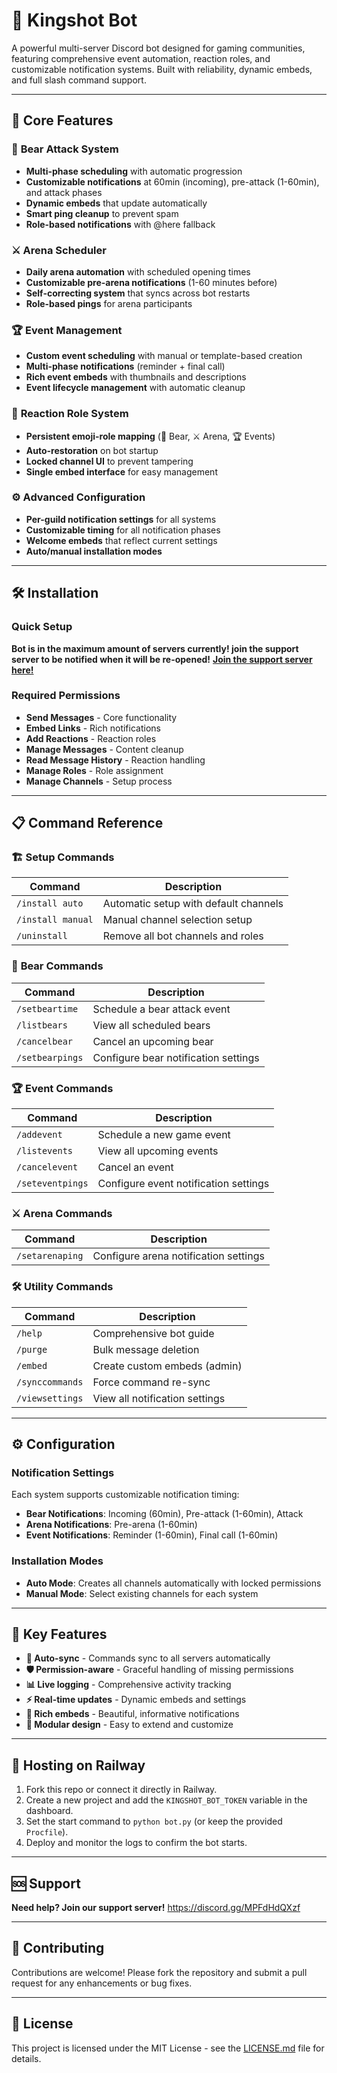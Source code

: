 # 🏹 Kingshot Bot

A powerful multi-server Discord bot designed for gaming communities, featuring comprehensive event automation, reaction roles, and customizable notification systems. Built with reliability, dynamic embeds, and full slash command support.

---

## 🚀 Core Features

### 🐻 **Bear Attack System**
- **Multi-phase scheduling** with automatic progression
- **Customizable notifications** at 60min (incoming), pre-attack (1-60min), and attack phases
- **Dynamic embeds** that update automatically
- **Smart ping cleanup** to prevent spam
- **Role-based notifications** with @here fallback

### ⚔️ **Arena Scheduler**
- **Daily arena automation** with scheduled opening times
- **Customizable pre-arena notifications** (1-60 minutes before)
- **Self-correcting system** that syncs across bot restarts
- **Role-based pings** for arena participants

### 🏆 **Event Management**
- **Custom event scheduling** with manual or template-based creation
- **Multi-phase notifications** (reminder + final call)
- **Rich event embeds** with thumbnails and descriptions
- **Event lifecycle management** with automatic cleanup

### 📜 **Reaction Role System**
- **Persistent emoji-role mapping** (🐻 Bear, ⚔️ Arena, 🏆 Events)
- **Auto-restoration** on bot startup
- **Locked channel UI** to prevent tampering
- **Single embed interface** for easy management

### ⚙️ **Advanced Configuration**
- **Per-guild notification settings** for all systems
- **Customizable timing** for all notification phases
- **Welcome embeds** that reflect current settings
- **Auto/manual installation modes**

---

## 🛠️ Installation

### Quick Setup
**Bot is in the maximum amount of servers currently! join the support server to be notified when it will be re-opened!**
[**Join the support server here!**](https://discord.gg/MPFdHdQXzf)

### Required Permissions
- **Send Messages** - Core functionality
- **Embed Links** - Rich notifications
- **Add Reactions** - Reaction roles
- **Manage Messages** - Content cleanup
- **Read Message History** - Reaction handling
- **Manage Roles** - Role assignment
- **Manage Channels** - Setup process

---

## 📋 Command Reference

### 🏗️ **Setup Commands**
| Command | Description |
|---------|-------------|
| `/install auto` | Automatic setup with default channels |
| `/install manual` | Manual channel selection setup |
| `/uninstall` | Remove all bot channels and roles |

### 🐻 **Bear Commands**
| Command | Description |
|---------|-------------|
| `/setbeartime` | Schedule a bear attack event |
| `/listbears` | View all scheduled bears |
| `/cancelbear` | Cancel an upcoming bear |
| `/setbearpings` | Configure bear notification settings |

### 🏆 **Event Commands**
| Command | Description |
|---------|-------------|
| `/addevent` | Schedule a new game event |
| `/listevents` | View all upcoming events |
| `/cancelevent` | Cancel an event |
| `/seteventpings` | Configure event notification settings |

### ⚔️ **Arena Commands**
| Command | Description |
|---------|-------------|
| `/setarenaping` | Configure arena notification settings |

### 🛠️ **Utility Commands**
| Command | Description |
|---------|-------------|
| `/help` | Comprehensive bot guide |
| `/purge` | Bulk message deletion |
| `/embed` | Create custom embeds (admin) |
| `/synccommands` | Force command re-sync |
| `/viewsettings` | View all notification settings |

---

## ⚙️ Configuration

### Notification Settings
Each system supports customizable notification timing:

- **Bear Notifications**: Incoming (60min), Pre-attack (1-60min), Attack
- **Arena Notifications**: Pre-arena (1-60min)
- **Event Notifications**: Reminder (1-60min), Final call (1-60min)

### Installation Modes
- **Auto Mode**: Creates all channels automatically with locked permissions
- **Manual Mode**: Select existing channels for each system

---

## 🎯 Key Features

- **🔄 Auto-sync** - Commands sync to all servers automatically
- **🛡️ Permission-aware** - Graceful handling of missing permissions
- **📊 Live logging** - Comprehensive activity tracking
- **⚡ Real-time updates** - Dynamic embeds and settings
- **🎨 Rich embeds** - Beautiful, informative notifications
- **🔧 Modular design** - Easy to extend and customize

---

## 🚈 Hosting on Railway

1. Fork this repo or connect it directly in Railway.
2. Create a new project and add the `KINGSHOT_BOT_TOKEN` variable in the dashboard.
3. Set the start command to `python bot.py` (or keep the provided `Procfile`).
4. Deploy and monitor the logs to confirm the bot starts.

---

## 🆘 Support

**Need help? Join our support server!**
https://discord.gg/MPFdHdQXzf

---

## 🤝 Contributing

Contributions are welcome! Please fork the repository and submit a pull request for any enhancements or bug fixes.

---

## 📄 License

This project is licensed under the MIT License - see the [LICENSE.md](LICENSE.md) file for details.


